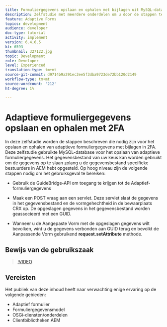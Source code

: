 ```yaml
---
title: Formuliergegevens opslaan en ophalen met bijlagen uit MySQL-database
description: Zelfstudie met meerdere onderdelen om u door de stappen te laten lopen die nodig zijn voor het opslaan en ophalen van formuliergegevens met bijlagen
feature: Adaptive Forms
topics: development
audience: developer
doc-type: tutorial
activity: implement
version: 6.4,6.5
kt: 6593
thumbnail: 327122.jpg
topic: Development
role: Developer
level: Experienced
translation-type: tm+mt
source-git-commit: d9714b9a291ec3ee5f3dba9723de72bb120d2149
workflow-type: tm+mt
source-wordcount: '212'
ht-degree: 1%

---
```



# Adaptieve formuliergegevens opslaan en ophalen met 2FA

In deze zelfstudie worden de stappen beschreven die nodig zijn voor het opslaan en ophalen van adaptieve formuliergegevens met bijlagen in 2FA. Deze zelfstudie gebruikte MySQL-database voor het opslaan van adaptieve formuliergegevens. Het gegevensbestand van uw keus kan worden gebruikt om de gegevens op te slaan zolang u de gegevensbestand specifieke bestuurders in AEM hebt opgesteld. Op hoog niveau zijn de volgende stappen nodig om het gebruiksgeval te bereiken:

* Gebruik de GuideBridge-API om toegang te krijgen tot de Adaptief-formuliergegevens

* Maak een POST vraag aan een servlet. Deze servlet slaat de gegevens in het gegevensbestand en de vormgehechtheid in de bewaarplaats CRX op. De opgeslagen gegevens in het gegevensbestand worden geassocieerd met een GUID.

* Wanneer u de Aangepaste Vorm met de opgeslagen gegevens wilt bevolken, wint u de gegevens verbonden aan GUID terug en bevolkt de Aanpassende Vorm gebruikend **request.setAttribute** methode.

## Bewijs van de gebruikszaak

>[!VIDEO](https://video.tv.adobe.com/v/327122?quality=9&learn=on)

## Vereisten

Het publiek van deze inhoud heeft naar verwachting enige ervaring op de volgende gebieden:

* Adaptief formulier
* Formuliergegevensmodel
* OSGi-diensten/onderdelen
* Clientbibliotheken AEM
